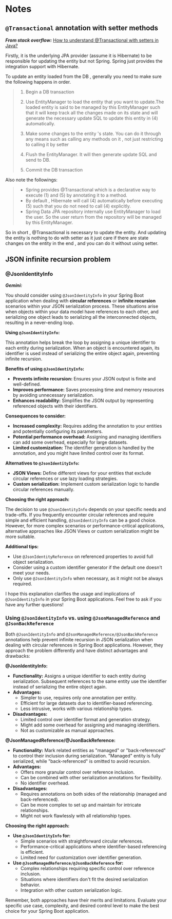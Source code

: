# Notes

## `@Transactional` annotation with setter methods

***From stack overflow:***
[How to understand @Transactional with setters in Java?](https://stackoverflow.com/a/71909451/7545010)

Firstly, it is the underlying JPA provider (assume it is Hibernate) to be responsible for updating the entity but not Spring. Spring just provides the integration support with Hibernate.

To update an entity loaded from the DB , generally you need to make sure the following happens in order.

>    1. Begin a DB transaction
>
>    2. Use EntityManager to load the entity that you want to update.The loaded entity is said to be managed by this EntityManager such that it will keep track all the changes made on its state and will generate the necessary update SQL to update this entity in (4) automatically.
>
>    3. Make some changes to the entity 's state. You can do it through any means such as calling any methods on it , not just restricting to calling it by setter
>
>    4. Flush the EntityManager. It will then generate update SQL and send to DB.
>
>    5. Commit the DB transaction

Also note the followings:

> - Spring provides @Transactional which is a declarative way to execute (1) and (5) by annotating it to a method.
> - By default , Hibernate will call (4) automatically before executing (5) such that you do not need to call (4) explicitly.
> - Spring Data JPA repository internally use EntityManager to load the user. So the user return from the repository will be managed by this EntityManager.

So in short , @Transactional is necessary to update the entity. And updating the entity is nothing to do with setter as it just care if there are state changes on the entity in the end , and you can do it without using setter.

## JSON infinite recursion problem

### @JsonIdentityInfo

***Gemini:***

You should consider using `@JsonIdentityInfo` in your Spring Boot application when dealing with **circular references** or **infinite recursion** scenarios within your JSON serialization process. These situations arise when objects within your data model have references to each other, and serializing one object leads to serializing all the interconnected objects, resulting in a never-ending loop.

**Using `@JsonIdentityInfo`:**

This annotation helps break the loop by assigning a unique identifier to each entity during serialization. When an object is encountered again, its identifier is used instead of serializing the entire object again, preventing infinite recursion.

**Benefits of using `@JsonIdentityInfo`:**

- **Prevents infinite recursion:** Ensures your JSON output is finite and well-defined.
- **Improves performance:** Saves processing time and memory resources by avoiding unnecessary serialization.
- **Enhances readability:** Simplifies the JSON output by representing referenced objects with their identifiers.

**Consequences to consider:**

- **Increased complexity:** Requires adding the annotation to your entities and potentially configuring its parameters.
- **Potential performance overhead:** Assigning and managing identifiers can add some overhead, especially for large datasets.
- **Limited customization:** The identifier generation is handled by the annotation, and you might have limited control over its format.

**Alternatives to `@JsonIdentityInfo`:**

- **JSON Views:** Define different views for your entities that exclude circular references or use lazy loading strategies.
- **Custom serialization:** Implement custom serialization logic to handle circular references manually.

**Choosing the right approach:**

The decision to use `@JsonIdentityInfo` depends on your specific needs and trade-offs. If you frequently encounter circular references and require simple and efficient handling, `@JsonIdentityInfo` can be a good choice. However, for more complex scenarios or performance-critical applications, alternative approaches like JSON Views or custom serialization might be more suitable.

**Additional tips:**

- Use `@JsonIdentityReference` on referenced properties to avoid full object serialization.
- Consider using a custom identifier generator if the default one doesn't meet your needs.
- Only use `@JsonIdentityInfo` when necessary, as it might not be always required.

I hope this explanation clarifies the usage and implications of `@JsonIdentityInfo` in your Spring Boot applications. Feel free to ask if you have any further questions!

### Using `@JsonIdentityInfo` vs. using `@JsonManagedReference` and `@JsonBackReference`

Both `@JsonIdentityInfo` and `@JsonManagedReference/@JsonBackReference` annotations help prevent infinite recursion in JSON serialization when dealing with circular references in Spring Boot applications. However, they approach the problem differently and have distinct advantages and drawbacks:

**@JsonIdentityInfo:**

- **Functionality:** Assigns a unique identifier to each entity during serialization. Subsequent references to the same entity use the identifier instead of serializing the entire object again.
- **Advantages:**
  - Simpler to use, requires only one annotation per entity.
  - Efficient for large datasets due to identifier-based referencing.
  - Less intrusive, works with various relationship types.
- **Disadvantages:**
  - Limited control over identifier format and generation strategy.
  - Might add some overhead for assigning and managing identifiers.
  - Not as customizable as manual approaches.

**@JsonManagedReference/@JsonBackReference:**

- **Functionality:** Mark related entities as "managed" or "back-referenced" to control their inclusion during serialization. "Managed" entity is fully serialized, while "back-referenced" is omitted to avoid recursion.
- **Advantages:**
  - Offers more granular control over reference inclusion.
  - Can be combined with other serialization annotations for flexibility.
  - No identifier overhead.
- **Disadvantages:**
  - Requires annotations on both sides of the relationship (managed and back-referenced).
  - Can be more complex to set up and maintain for intricate relationships.
  - Might not work flawlessly with all relationship types.

**Choosing the right approach:**

- **Use `@JsonIdentityInfo` for:**
  - Simple scenarios with straightforward circular references.
  - Performance-critical applications where identifier-based referencing is efficient.
  - Limited need for customization over identifier generation.
- **Use `@JsonManagedReference/@JsonBackReference` for:**
  - Complex relationships requiring specific control over reference inclusion.
  - Situations where identifiers don't fit the desired serialization behavior.
  - Integration with other custom serialization logic.

Remember, both approaches have their merits and limitations. Evaluate your specific use case, complexity, and desired control level to make the best choice for your Spring Boot application.
